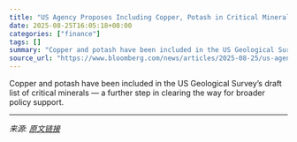 ```yaml
---
title: "US Agency Proposes Including Copper, Potash in Critical Minerals"
date: 2025-08-25T16:05:18+08:00
categories: ["finance"]
tags: []
summary: "Copper and potash have been included in the US Geological Survey’s draft list of critical minerals &mdash; a further step in clearing the way for broader policy support."
source_url: "https://www.bloomberg.com/news/articles/2025-08-25/us-agency-proposes-including-copper-potash-in-critical-minerals"
---
```


Copper and potash have been included in the US Geological Survey’s draft list of critical minerals &mdash; a further step in clearing the way for broader policy support.

---

*来源: [原文链接](https://www.bloomberg.com/news/articles/2025-08-25/us-agency-proposes-including-copper-potash-in-critical-minerals)*
